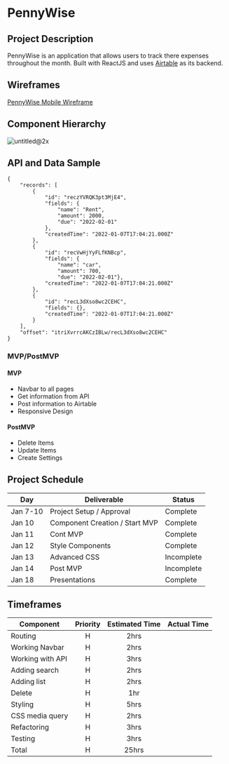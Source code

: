 # PennyWise

## Project Description

PennyWise is an application that allows users to track there expenses throughout the month. Built with ReactJS and uses [Airtable](https://www.airtable.com/) as its backend.

## Wireframes

[PennyWise Mobile Wireframe](https://www.figma.com/proto/gI09pLKQNgGDl2IbBz41zA/PennyWise?node-id=2%3A2&scaling=scale-down&page-id=0%3A1)

## Component Hierarchy

![untitled@2x](https://user-images.githubusercontent.com/93221807/148799908-3f7add68-d214-411b-8312-9d56aa268fde.png)

## API and Data Sample

```
{
    "records": [
        {
            "id": "reczYVRQK3pt3MjE4",
            "fields": {
                "name": "Rent",
                "amount": 2000,
                "due": "2022-02-01"
            },
            "createdTime": "2022-01-07T17:04:21.000Z"
        },
        {
            "id": "recVwHjYyFLfKNBcp",
            "fields": {
                "name": "car",
                "amount": 700,
                "due": "2022-02-01"},
            "createdTime": "2022-01-07T17:04:21.000Z"
        },
        {
            "id": "recL3dXso8wc2CEHC",
            "fields": {},
            "createdTime": "2022-01-07T17:04:21.000Z"
        }
    ],
    "offset": "itriXvrrcAKCzIBLw/recL3dXso8wc2CEHC"
}
```

### MVP/PostMVP

#### MVP

- Navbar to all pages
- Get information from API
- Post information to Airtable
- Responsive Design

#### PostMVP

- Delete Items
- Update Items
- Create Settings

## Project Schedule

| Day      | Deliverable                                | Status     |
| -------- | ------------------------------------------ | ---------- |
| Jan 7-10 | Project Setup / Approval                   | Complete |
| Jan 10   | Component Creation / Start MVP             | Complete |
| Jan 11   | Cont MVP                                   | Complete |
| Jan 12   | Style Components                           | Complete |
| Jan 13   | Advanced CSS                               | Incomplete |
| Jan 14   | Post MVP                                   | Incomplete |
| Jan 18   | Presentations                              | Complete |

## Timeframes

| Component                 | Priority | Estimated Time | Actual Time |
| ------------------------- | :------: | :------------: | :---------: |
| Routing                   |    H     |      2hrs      |             |
| Working Navbar            |    H     |      2hrs      |             |
| Working with API          |    H     |      3hrs      |             |
| Adding search             |    H     |      2hrs      |             |
| Adding list               |    H     |      2hrs      |             |
| Delete                    |    H     |      1hr       |             |
| Styling                   |    H     |      5hrs      |             |
| CSS media query           |    H     |      2hrs      |             |
| Refactoring               |    H     |      3hrs      |             |
| Testing                   |    H     |      3hrs      |             |
| Total                     |    H     |      25hrs     |             |
